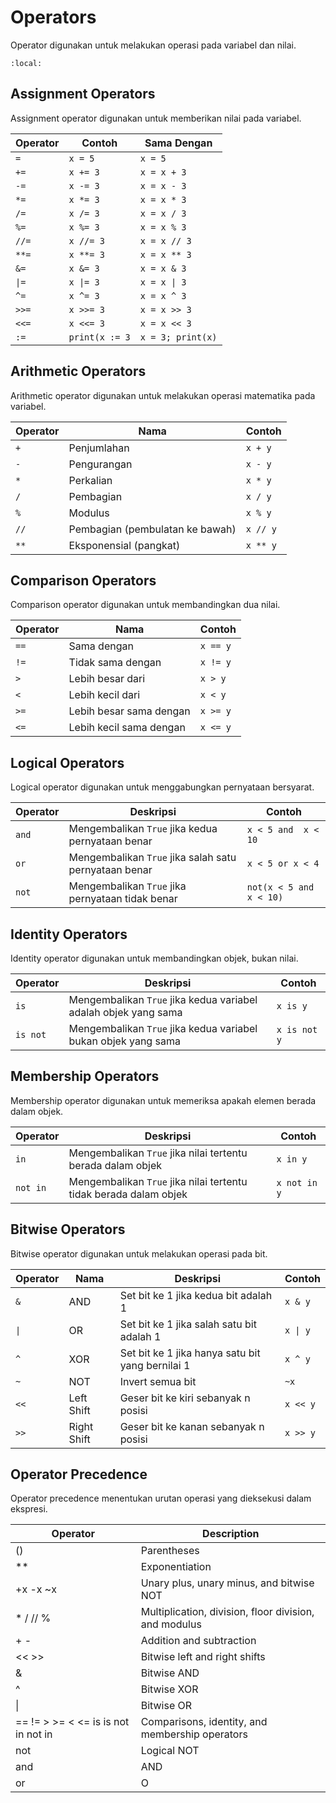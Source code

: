 # Operators

Operator digunakan untuk melakukan operasi pada variabel dan nilai.

```{contents}
:local:
```

## Assignment Operators

Assignment operator digunakan untuk memberikan nilai pada variabel.

| Operator | Contoh         | Sama Dengan       |
| -------- | -------------- | ----------------- |
| `=`      | `x = 5`        | `x = 5`           |
| `+=`     | `x += 3`       | `x = x + 3`       |
| `-=`     | `x -= 3`       | `x = x - 3`       |
| `*=`     | `x *= 3`       | `x = x * 3`       |
| `/=`     | `x /= 3`       | `x = x / 3`       |
| `%=`     | `x %= 3`       | `x = x % 3`       |
| `//=`    | `x //= 3`      | `x = x // 3`      |
| `**=`    | `x **= 3`      | `x = x ** 3`      |
| `&=`     | `x &= 3`       | `x = x & 3`       |
| `\|=`    | `x \|= 3`      | `x = x \| 3`      |
| `^=`     | `x ^= 3`       | `x = x ^ 3`       |
| `>>=`    | `x >>= 3`      | `x = x >> 3`      |
| `<<=`    | `x <<= 3`      | `x = x << 3`      |
| `:=`     | `print(x := 3` | `x = 3; print(x)` |

## Arithmetic Operators

Arithmetic operator digunakan untuk melakukan operasi matematika pada variabel.

| Operator | Nama                            | Contoh   |
| -------- | ------------------------------- | -------- |
| `+`      | Penjumlahan                     | `x + y`  |
| `-`      | Pengurangan                     | `x - y`  |
| `*`      | Perkalian                       | `x * y`  |
| `/`      | Pembagian                       | `x / y`  |
| `%`      | Modulus                         | `x % y`  |
| `//`     | Pembagian (pembulatan ke bawah) | `x // y` |
| `**`     | Eksponensial (pangkat)          | `x ** y` |

## Comparison Operators

Comparison operator digunakan untuk membandingkan dua nilai.

| Operator | Nama                    | Contoh   |
| -------- | ----------------------- | -------- |
| `==`     | Sama dengan             | `x == y` |
| `!=`     | Tidak sama dengan       | `x != y` |
| `>`      | Lebih besar dari        | `x > y`  |
| `<`      | Lebih kecil dari        | `x < y`  |
| `>=`     | Lebih besar sama dengan | `x >= y` |
| `<=`     | Lebih kecil sama dengan | `x <= y` |

## Logical Operators

Logical operator digunakan untuk menggabungkan pernyataan bersyarat.

| Operator | Deskripsi                                             | Contoh                  |
| -------- | ----------------------------------------------------- | ----------------------- |
| `and`    | Mengembalikan `True` jika kedua pernyataan benar      | `x < 5 and  x < 10`     |
| `or`     | Mengembalikan `True` jika salah satu pernyataan benar | `x < 5 or x < 4`        |
| `not`    | Mengembalikan `True` jika pernyataan tidak benar      | `not(x < 5 and x < 10)` |

## Identity Operators

Identity operator digunakan untuk membandingkan objek, bukan nilai.

| Operator | Deskripsi                                                       | Contoh       |
| -------- | --------------------------------------------------------------- | ------------ |
| `is`     | Mengembalikan `True` jika kedua variabel adalah objek yang sama | `x is y`     |
| `is not` | Mengembalikan `True` jika kedua variabel bukan objek yang sama  | `x is not y` |

## Membership Operators

Membership operator digunakan untuk memeriksa apakah elemen berada dalam objek.

| Operator | Deskripsi                                                         | Contoh       |
| -------- | ----------------------------------------------------------------- | ------------ |
| `in`     | Mengembalikan `True` jika nilai tertentu berada dalam objek       | `x in y`     |
| `not in` | Mengembalikan `True` jika nilai tertentu tidak berada dalam objek | `x not in y` |

## Bitwise Operators

Bitwise operator digunakan untuk melakukan operasi pada bit.

| Operator | Nama        | Deskripsi                                        | Contoh   |
| -------- | ----------- | ------------------------------------------------ | -------- |
| `&`      | AND         | Set bit ke 1 jika kedua bit adalah 1             | `x & y`  |
| `\|`     | OR          | Set bit ke 1 jika salah satu bit adalah 1        | `x \| y` |
| `^`      | XOR         | Set bit ke 1 jika hanya satu bit yang bernilai 1 | `x ^ y`  |
| `~`      | NOT         | Invert semua bit                                 | `~x`     |
| `<<`     | Left Shift  | Geser bit ke kiri sebanyak n posisi              | `x << y` |
| `>>`     | Right Shift | Geser bit ke kanan sebanyak n posisi             | `x >> y` |

## Operator Precedence

Operator precedence menentukan urutan operasi yang dieksekusi dalam ekspresi.

| Operator                            | Description                                           |
| ----------------------------------- | ----------------------------------------------------- |
| ()                                  | Parentheses                                           |
| \*\*                                | Exponentiation                                        |
| +x -x ~x                            | Unary plus, unary minus, and bitwise NOT              |
| \* / // %                           | Multiplication, division, floor division, and modulus |
| + -                                 | Addition and subtraction                              |
| << >>                               | Bitwise left and right shifts                         |
| &                                   | Bitwise AND                                           |
| ^                                   | Bitwise XOR                                           |
| \|                                  | Bitwise OR                                            |
| == != > >= < <= is is not in not in | Comparisons, identity, and membership operators       |
| not                                 | Logical NOT                                           |
| and                                 | AND                                                   |
| or                                  | O                                                     |
